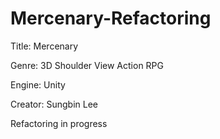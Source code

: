 # Mercenary-Refactoring

Title: Mercenary

Genre: 3D Shoulder View Action RPG

Engine: Unity

Creator: Sungbin Lee

Refactoring in progress

